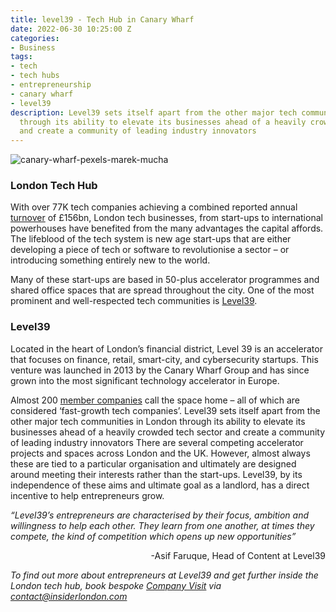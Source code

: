 ```yaml
---
title: level39 - Tech Hub in Canary Wharf
date: 2022-06-30 10:25:00 Z
categories:
- Business
tags:
- tech
- tech hubs
- entrepreneurship
- canary wharf
- level39
description: Level39 sets itself apart from the other major tech communities in London
  through its ability to elevate its businesses ahead of a heavily crowded tech sector
  and create a community of leading industry innovators
---
```


![canary-wharf-pexels-marek-mucha](/uploads/pexels-marek-mucha-12403323.jpg)

### London Tech Hub

With over 77K tech companies achieving a combined reported annual [turnover](https://technation.io/report2021/#uk-spotlights) of £156bn, London tech businesses, from start-ups to international powerhouses have benefited from the many advantages the capital affords.
The lifeblood of the tech system is new age start-ups that are either developing a piece of tech or software to revolutionise a sector – or introducing something entirely new to the world.

Many of these start-ups are based in 50-plus accelerator programmes and shared office spaces that are spread throughout the city. One of the most prominent and well-respected tech communities is [Level39](https://www.level39.co/).


### Level39

Located in the heart of London’s financial district, Level 39 is an accelerator that focuses on finance, retail, smart-city, and cybersecurity startups. This venture was launched in 2013 by the Canary Wharf Group and has since grown into the most significant technology accelerator in Europe. 

Almost 200 [member companies](https://www.level39.co/members/) call the space home – all of which are considered ‘fast-growth tech companies’.
Level39 sets itself apart from the other major tech communities in London through its ability to elevate its businesses ahead of a heavily crowded tech sector and create a community of leading industry innovators
There are several competing accelerator projects and spaces across London and the UK. However, almost always these are tied to a particular organisation and ultimately are designed around meeting their interests rather than the start-ups. Level39, by its independence of these aims and ultimate goal as a landlord, has a direct incentive to help entrepreneurs grow.

*“Level39’s entrepreneurs are characterised by their focus, ambition and willingness to help each other. They learn from one another, at times they compete, the kind of competition which opens up new opportunities”*
<p style="text-align:right">-Asif Faruque, Head of Content at Level39</p>

*To find out more about entrepreneurs at Level39 and get further inside the London tech hub, book bespoke [Company Visit](https://www.insiderlondon.com/london/company-visits/) via <a href="mailto:contact@insiderlondon.com">contact@insiderlondon.com</a>*



